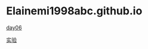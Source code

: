 # Elainemi1998abc.github.io
<a href="https://elainemi1998abc.github.io/%E5%A7%9A%E6%98%A5%E5%B9%B3/html/client.html">day06</a>

<a href="https://Elainemi1998abc.github.io/shiyan/index2.html">实验</a>
